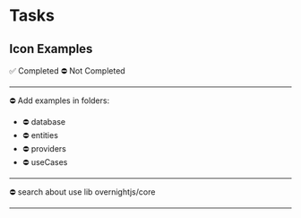 # Tasks

## Icon Examples

✅ Completed
⛔️ Not Completed

---
⛔️ Add examples in folders:

- ⛔️ database
- ⛔️ entities
- ⛔️ providers
- ⛔️ useCases

---
⛔️ search about use lib overnightjs/core

---
